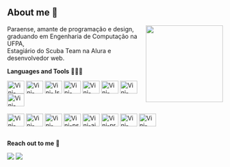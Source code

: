 ## About me 📌

<img align="right" height="180px" src="https://github-readme-stats.vercel.app/api?username=vinelouzada&show_icons=true&theme=algolia"/>
<p align="left"> 
  Paraense, amante de programação e design, <br> graduando em Engenharia de Computação na UFPA,<br> Estagiário do Scuba Team na Alura e desenvolvedor web.
</p>

**Languages and Tools** 👨🏽‍💻
<div style="display: inline_block">
<img align="center" alt="Vini-HTML" height="30" width="40" src="https://skillicons.dev/icons?i=html">
<img align="center" alt="Vini-CSS" height="30" width="40" src="https://skillicons.dev/icons?i=css">
<img align="center" alt="Vini-Js" height="30" width="40" src="https://skillicons.dev/icons?i=js">
<img align="center" alt="Vini-React" height="30" width="40" src="https://skillicons.dev/icons?i=react">
<img align="center" alt="Vini-Php" height="30" width="40" src="https://skillicons.dev/icons?i=php">
<img align="center" alt="Vini-Java" height="30" width="40" src="https://skillicons.dev/icons?i=java">
<img align="center" alt="Vini-Java" height="30" width="40" src="https://skillicons.dev/icons?i=python">
<img align="center" alt="Vini-Postman" height="30" width="40" src="https://skillicons.dev/icons?i=git"><br><br>
<img align="center" alt="Vini-MySQL" height="30" width="40" src="https://skillicons.dev/icons?i=mysql">
<img align="center" alt="Vini-sqlite" height="30" width="40" src="https://skillicons.dev/icons?i=sqlite">
<img align="center" alt="Vini-mongodb" height="30" width="40" src="https://skillicons.dev/icons?i=mongodb">
<img align="center" alt="Vini-ps" height="30" width="40" src="https://skillicons.dev/icons?i=ps">
<img align="center" alt="Vini-ai" height="30" width="40" src="https://skillicons.dev/icons?i=ai">
<img align="center" alt="Vini-pr" height="30" width="40" src="https://skillicons.dev/icons?i=pr">
<img align="center" alt="Vini-figma" height="30" width="40" src="https://skillicons.dev/icons?i=figma">
<img align="center" alt="Vini-postman" height="30" width="40" src="https://github.com/flathub/com.getpostman.Postman/blob/master/logo-mark.svg"><br><br>

 
**Reach out to me** 🖖
  
<p align="left">
  <a href="mailto:vinelouzada@gmail.com" alt="Gmail">
  <img src="https://img.shields.io/badge/-Gmail-FF0000?style=flat-square&labelColor=FF0000&logo=gmail&logoColor=white&link=mailto:vinelouzada@gmail.com" /></a>

  <a href="https://www.linkedin.com/in/vinelouzada/" alt="Linkedin">
  <img src="https://img.shields.io/badge/-Linkedin-0e76a8?style=flat-square&logo=Linkedin&logoColor=white&link=https://www.linkedin.com/in/vinelouzada/" /></a>
</p>   


